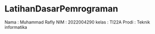 # LatihanDasarPemrograman
Nama : Muhammad Rafly
NIM : 2022004290
kelas : TI22A
Prodi : Teknik informatika
